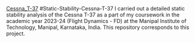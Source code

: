 [Cessna_T-37](https://github.com/kanakaero/Static-Stability-Cessna-T-37/assets/93387754/f77ec705-20f1-44a8-8a37-fb8b88879184)
#Static-Stability-Cessna-T-37
I carried out a detailed static stability analysis of the Cessna T-37 as a part of my coursework in the academic year 2023-24 (Flight Dynamics - FD) at the Manipal Institute of Technology, Manipal, Karnataka, India. This repository corresponds to this project.
